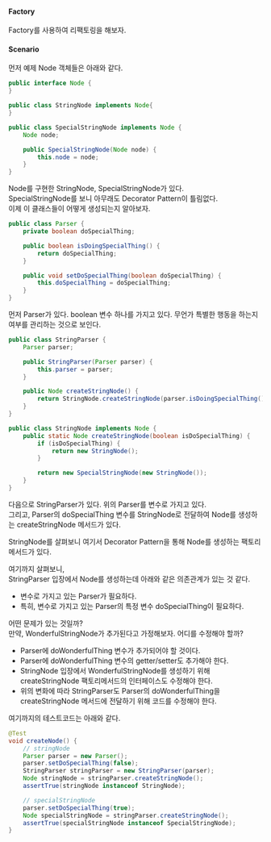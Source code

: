#### Factory
Factory를 사용하여 리팩토링을 해보자.


#### Scenario
먼저 예제 Node 객체들은 아래와 같다.

~~~java
public interface Node {
}

public class StringNode implements Node{
}

public class SpecialStringNode implements Node {
    Node node;

    public SpecialStringNode(Node node) {
        this.node = node;
    }
}
~~~

Node를 구현한 StringNode, SpecialStringNode가 있다.  
SpecialStringNode를 보니 아무래도 Decorator Pattern이 틀림없다.  
이제 이 클래스들이 어떻게 생성되는지 알아보자.


~~~java
public class Parser {
    private boolean doSpecialThing;

    public boolean isDoingSpecialThing() {
        return doSpecialThing;
    }

    public void setDoSpecialThing(boolean doSpecialThing) {
        this.doSpecialThing = doSpecialThing;
    }
}
~~~

먼저 Parser가 있다. boolean 변수 하나를 가지고 있다. 무언가 특별한 행동을 하는지여부를 관리하는 것으로 보인다.

~~~java
public class StringParser {
    Parser parser;

    public StringParser(Parser parser) {
        this.parser = parser;
    }

    public Node createStringNode() {
        return StringNode.createStringNode(parser.isDoingSpecialThing());
    }
}

public class StringNode implements Node {
    public static Node createStringNode(boolean isDoSpecialThing) {
        if (isDoSpecialThing) {
            return new StringNode();
        }

        return new SpecialStringNode(new StringNode());
    }
}
~~~

다음으로 StringParser가 있다. 위의 Parser를 변수로 가지고 있다.  
그리고, Parser의 doSpecialThing 변수를 StringNode로 전달하여 Node를 생성하는 createStringNode 메서드가 있다.  

StringNode를 살펴보니 여기서 Decorator Pattern을 통해 Node를 생성하는 팩토리메서드가 있다.

여기까지 살펴보니,  
StringParser 입장에서 Node를 생성하는데 아래와 같은 의존관계가 있는 것 같다.  
- 변수로 가지고 있는 Parser가 필요하다.  
- 특히, 변수로 가지고 있는 Parser의 특정 변수 doSpecialThing이 필요하다.

어떤 문제가 있는 것일까?  
만약, WonderfulStringNode가 추가된다고 가정해보자. 어디를 수정해야 할까?  

- Parser에 doWonderfulThing 변수가 추가되어야 할 것이다.
- Parser에 doWonderfulThing 변수의 getter/setter도 추가해야 한다.
- StringNode 입장에서 WonderfulStringNode를 생성하기 위해 createStringNode 팩토리메서드의 인터페이스도 수정해야 한다.
- 위의 변화에 따라 StringParser도 Parser의 doWonderfulThing을 createStringNode 메서드에 전달하기 위해 코드를 수정해야 한다.

여기까지의 테스트코드는 아래와 같다.

~~~java
@Test
void createNode() {
    // stringNode
    Parser parser = new Parser();
    parser.setDoSpecialThing(false);
    StringParser stringParser = new StringParser(parser);
    Node stringNode = stringParser.createStringNode();
    assertTrue(stringNode instanceof StringNode);

    // specialStringNode
    parser.setDoSpecialThing(true);
    Node specialStringNode = stringParser.createStringNode();
    assertTrue(specialStringNode instanceof SpecialStringNode);
}
~~~